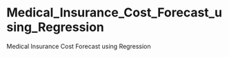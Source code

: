 # Medical_Insurance_Cost_Forecast_using_Regression
Medical Insurance Cost Forecast using Regression 
